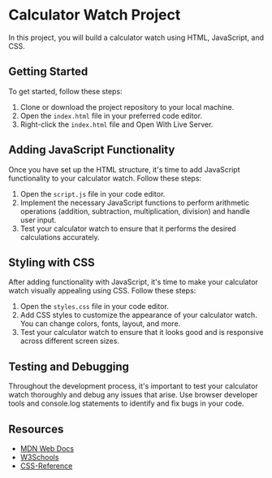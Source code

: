 # Calculator Watch Project

In this project, you will build a calculator watch using HTML, JavaScript, and CSS. 

## Getting Started

To get started, follow these steps:

1. Clone or download the project repository to your local machine.
2. Open the `index.html` file in your preferred code editor.
3. Right-click the `index.html` file and Open With Live Server.

## Adding JavaScript Functionality

Once you have set up the HTML structure, it's time to add JavaScript functionality to your calculator watch. Follow these steps:

1. Open the `script.js` file in your code editor.
2. Implement the necessary JavaScript functions to perform arithmetic operations (addition, subtraction, multiplication, division) and handle user input.
3. Test your calculator watch to ensure that it performs the desired calculations accurately.

## Styling with CSS

After adding functionality with JavaScript, it's time to make your calculator watch visually appealing using CSS. Follow these steps:

1. Open the `styles.css` file in your code editor.
2. Add CSS styles to customize the appearance of your calculator watch. You can change colors, fonts, layout, and more.
3. Test your calculator watch to ensure that it looks good and is responsive across different screen sizes.

## Testing and Debugging

Throughout the development process, it's important to test your calculator watch thoroughly and debug any issues that arise. Use browser developer tools and console.log statements to identify and fix bugs in your code.

## Resources

- [MDN Web Docs](https://developer.mozilla.org/en-US/)
- [W3Schools](https://www.w3schools.com/)
- [CSS-Reference](https://cssreference.io/)

